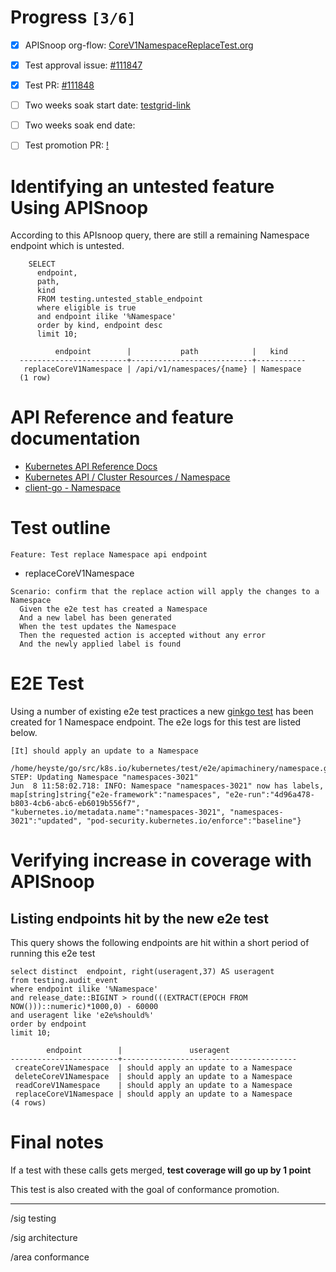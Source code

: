 # Progress <code>[3/6]</code>

-   [X] APISnoop org-flow: [CoreV1NamespaceReplaceTest.org](https://github.com/apisnoop/ticket-writing/blob/master/CoreV1NamespaceReplaceTest.org)
-   [X] Test approval issue: [#111847](https://issues.k8s.io/111847)
-   [X] Test PR: [#111848](https://pr.k8s.io/111848)
-   [ ] Two weeks soak start date: [testgrid-link](https://testgrid.k8s.io/)
-   [ ] Two weeks soak end date:
-   [ ] Test promotion PR: [!](https://pr.k8s.io/)


# Identifying an untested feature Using APISnoop

According to this APIsnoop query, there are still a remaining Namespace endpoint which is untested.

```sql-mode
    SELECT
      endpoint,
      path,
      kind
      FROM testing.untested_stable_endpoint
      where eligible is true
      and endpoint ilike '%Namespace'
      order by kind, endpoint desc
      limit 10;
```

```example
          endpoint        |           path            |   kind
  ------------------------+---------------------------+-----------
   replaceCoreV1Namespace | /api/v1/namespaces/{name} | Namespace
  (1 row)

```


# API Reference and feature documentation

-   [Kubernetes API Reference Docs](https://kubernetes.io/docs/reference/kubernetes-api/)
-   [Kubernetes API / Cluster Resources / Namespace](https://kubernetes.io/docs/reference/kubernetes-api/cluster-resources/namespace-v1/)
-   [client-go - Namespace](https://github.com/kubernetes/client-go/blob/master/kubernetes/typed/core/v1/namespace.go)


# Test outline

```
Feature: Test replace Namespace api endpoint
```

-   replaceCoreV1Namespace

```
Scenario: confirm that the replace action will apply the changes to a Namespace
  Given the e2e test has created a Namespace
  And a new label has been generated
  When the test updates the Namespace
  Then the requested action is accepted without any error
  And the newly applied label is found
```


# E2E Test

Using a number of existing e2e test practices a new [ginkgo test](https://github.com/ii/kubernetes/blob/create-namespace-replace-test/test/e2e/apimachinery/namespace.go#L359-L377) has been created for 1 Namespace endpoint. The e2e logs for this test are listed below.

```
[It] should apply an update to a Namespace
  /home/heyste/go/src/k8s.io/kubernetes/test/e2e/apimachinery/namespace.go:286
STEP: Updating Namespace "namespaces-3021"
Jun  8 11:58:02.718: INFO: Namespace "namespaces-3021" now has labels, map[string]string{"e2e-framework":"namespaces", "e2e-run":"4d96a478-b803-4cb6-abc6-eb6019b556f7", "kubernetes.io/metadata.name":"namespaces-3021", "namespaces-3021":"updated", "pod-security.kubernetes.io/enforce":"baseline"}
```


# Verifying increase in coverage with APISnoop


## Listing endpoints hit by the new e2e test

This query shows the following endpoints are hit within a short period of running this e2e test

```sql-mode
select distinct  endpoint, right(useragent,37) AS useragent
from testing.audit_event
where endpoint ilike '%Namespace'
and release_date::BIGINT > round(((EXTRACT(EPOCH FROM NOW()))::numeric)*1000,0) - 60000
and useragent like 'e2e%should%'
order by endpoint
limit 10;
```

```example
        endpoint        |               useragent
------------------------+---------------------------------------
 createCoreV1Namespace  | should apply an update to a Namespace
 deleteCoreV1Namespace  | should apply an update to a Namespace
 readCoreV1Namespace    | should apply an update to a Namespace
 replaceCoreV1Namespace | should apply an update to a Namespace
(4 rows)

```


# Final notes

If a test with these calls gets merged, **test coverage will go up by 1 point**

This test is also created with the goal of conformance promotion.

---

/sig testing

/sig architecture

/area conformance
